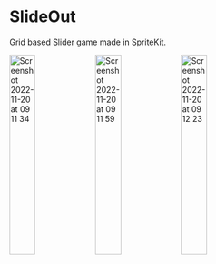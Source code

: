 # SlideOut
Grid based Slider game made in SpriteKit.

<img width="30%" height="30%" alt="Screenshot 2022-11-20 at 09 11 34" src="https://user-images.githubusercontent.com/12212744/202892206-47bc978f-0bae-4b45-8dd8-e0b1d31ca852.png"><img width="30%" height="30%" alt="Screenshot 2022-11-20 at 09 11 59" src="https://user-images.githubusercontent.com/12212744/202892269-b0d8543d-03b3-473e-bb57-a6b6445ef326.png"><img width="30%" height="30%" alt="Screenshot 2022-11-20 at 09 12 23" src="https://user-images.githubusercontent.com/12212744/202892277-f9c0c80d-76f4-43be-ab54-4ca08c249ae7.png">
